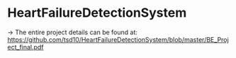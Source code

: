 # HeartFailureDetectionSystem

-> The entire project details can be found at: https://github.com/tsd10/HeartFailureDetectionSystem/blob/master/BE_Project_final.pdf
